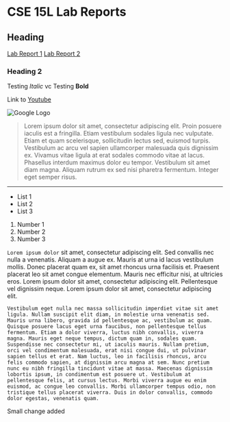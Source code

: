 # CSE 15L Lab Reports
## Heading
[Lab Report 1](https://ausjung.github.io/cse15l-lab-reports/lab-report-1-week-2.html)
[Lab Report 2](https://ausjung.github.io/cse15l-lab-reports/lab-report-2-week-4.html)

### Heading 2
Testing *Italic* vc Testing **Bold**

Link to [Youtube](https://www.youtube.com/)

![Google Logo](https://upload.wikimedia.org/wikipedia/commons/thumb/7/77/Google_Images_2015_logo.svg/2880px-Google_Images_2015_logo.svg.png)
> Lorem ipsum dolor sit amet, consectetur adipiscing elit. Proin posuere iaculis est a fringilla. Etiam vestibulum sodales ligula nec vulputate. Etiam et quam scelerisque, sollicitudin lectus sed, euismod turpis. Vestibulum ac arcu vel sapien ullamcorper malesuada quis dignissim ex. Vivamus vitae ligula at erat sodales commodo vitae at lacus. Phasellus interdum maximus dolor eu tempor. Vestibulum sit amet diam magna. Aliquam rutrum ex sed nisi pharetra fermentum. Integer eget semper risus.
___
* List 1
* List 2
* List 3

1. Number 1
2. Number 2
3. Number 3



`Lorem ipsum dolor` sit amet, consectetur adipiscing elit. Sed convallis nec nulla a venenatis. Aliquam a augue ex. Mauris at urna id lacus vestibulum mollis. Donec placerat quam ex, sit amet rhoncus urna facilisis et. Praesent placerat leo sit amet congue elementum. Mauris nec efficitur nisi, at ultricies eros. Lorem ipsum dolor sit amet, consectetur adipiscing elit. Pellentesque vel dignissim neque. Lorem ipsum dolor sit amet, consectetur adipiscing elit.
```
Vestibulum eget nulla nec massa sollicitudin imperdiet vitae sit amet ligula. Nullam suscipit elit diam, in molestie urna venenatis sed. Mauris urna libero, gravida id pellentesque ac, vestibulum ac quam. Quisque posuere lacus eget urna faucibus, non pellentesque tellus fermentum. Etiam a dolor viverra, luctus nibh convallis, viverra magna. Mauris eget neque tempus, dictum quam in, sodales quam. Suspendisse nec consectetur mi, ut iaculis mauris. Nullam pretium, orci vel condimentum malesuada, erat nisi congue dui, ut pulvinar sapien tellus et erat. Nam luctus, leo in facilisis rhoncus, arcu felis commodo sapien, at dignissim arcu magna at sem. Nunc pretium nunc eu nibh fringilla tincidunt vitae at massa. Maecenas dignissim lobortis ipsum, in condimentum est posuere ut. Vestibulum at pellentesque felis, at cursus lectus. Morbi viverra augue eu enim euismod, ac congue leo convallis. Morbi ullamcorper tempus odio, non tristique tellus placerat viverra. Duis in dolor convallis, commodo dolor egestas, venenatis quam.
```
Small change added